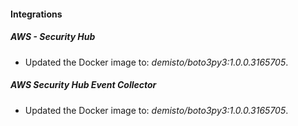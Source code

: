 
#### Integrations

##### AWS - Security Hub

- Updated the Docker image to: *demisto/boto3py3:1.0.0.3165705*.

##### AWS Security Hub Event Collector

- Updated the Docker image to: *demisto/boto3py3:1.0.0.3165705*.

